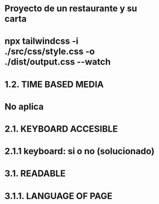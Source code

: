 # Proyecto de un restaurante y su carta

# npx tailwindcss -i ./src/css/style.css -o ./dist/output.css --watch

# 1.2. TIME BASED MEDIA
   # No aplica

# 2.1. KEYBOARD ACCESIBLE
   # 2.1.1 keyboard: si o no (solucionado)

# 3.1. READABLE
   # 3.1.1. LANGUAGE OF PAGE
   